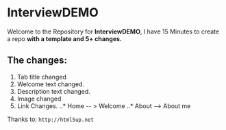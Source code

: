 # InterviewDEMO
Welcome to the Repository for **InterviewDEMO**, I have 15 Minutes to create a repo __with a template and 5+ changes.__

## The changes:

1. Tab title changed
2. Welcome text changed.
3. Description text changed.
4. Image changed
5. Link Changes.
..* Home -- > Welcome
..* About --> About me

Thanks to:
`http://html5up.net`